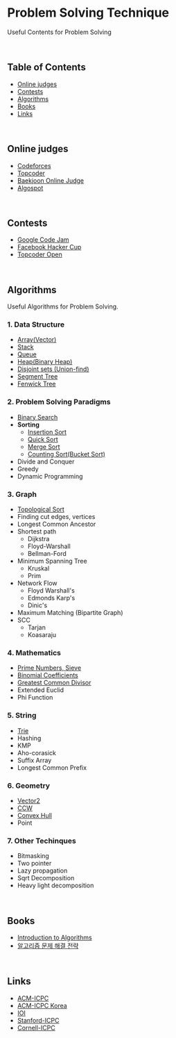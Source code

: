 # Problem Solving Technique
Useful Contents for Problem Solving

<br />   

## Table of Contents
- [Online judges](#online-judges)
- [Contests](#contents)
- [Algorithms](#algorithms)
- [Books](#books)
- [Links](#links)

<br />   

<a name="online-judges"/>

## Online judges
- [Codeforces](http://codeforces.com/)
- [Topcoder](https://topcoder.com/)
- [Baekjoon Online Judge](https://www.acmicpc.net/)
- [Algospot](https://algospot.com/)

<br />  

<a name="contents"/>

## Contests
- [Google Code Jam](https://code.google.com/codejam/)  
- [Facebook Hacker Cup](https://www.facebook.com/hackercup/)  
- [Topcoder Open](https://tco17.topcoder.com/algorithm/)  
    
<br />   

<a name="algorithms"/>

##  Algorithms
Useful Algorithms for Problem Solving.


### 1. Data Structure
* [Array(Vector)](Algorithms/datastructure/Vector.cpp)
* [Stack](Algorithms/datastructure/Stack.cpp)
* [Queue](Algorithms/datastructure/Queue.cpp)
* [Heap(Binary Heap)](Algorithms/datastructure/Heap.cpp)
* [Disjoint sets (Union-find)](Algorithms/datastructure/UnionFind.cpp)
* [Segment Tree](Algorithms/datastructure/SegmentTree.cpp)
* [Fenwick Tree](Algorithms/datastructure/FenwickTree.cpp)

### 2. Problem Solving Paradigms
* [Binary Search](Algorithms/paradigm/BinarySearch.cpp)
* __Sorting__
	* [Insertion Sort](Algorithms/paradigm/InsertionSort.cpp)
	* [Quick Sort](Algorithms/paradigm/QuickSort.cpp)
	* [Merge Sort](Algorithms/paradigm/MergeSort.cpp)
	* [Counting Sort(Bucket Sort)](Algorithms/paradigm/BucketSort.cpp)
* Divide and Conquer
* Greedy
* Dynamic Programming

### 3. Graph
* [Topological Sort](Algorithms/graph/topologicalSort.cpp)
* Finding cut edges, vertices
* Longest Common Ancestor
* Shortest path
	* Dijkstra
	* Floyd-Warshall
	* Bellman-Ford
* Minimum Spanning Tree
	* Kruskal
	* Prim
* Network Flow
	* Floyd Warshall's
	* Edmonds Karp's
	* Dinic's
* Maximum Matching (Bipartite Graph)
* SCC
	* Tarjan
	* Koasaraju

### 4. Mathematics
* [Prime Numbers, Sieve](Algorithms/math/sieve.cpp)
* [Binomial Coefficients](Algorithms/math/bino.cpp)
* [Greatest Common Divisor](Algorithms/math/gcd.cpp)
* Extended Euclid
* Phi Function

### 5. String
* [Trie](Algorithms/string/trie.cpp)
* Hashing
* KMP
* Aho-corasick
* Suffix Array
* Longest Common Prefix

### 6. Geometry
* [Vector2](Algorithms/geometry/vector2.cpp)
* [CCW](Algorithms/geometry/ccw.cpp)
* [Convex Hull](Algorithms/geometry/convexhull.cpp)
* Point

### 7. Other Techinques
* Bitmasking
* Two pointer
* Lazy propagation
* Sqrt Decomposition
* Heavy light decomposition

<br />   

<a name="books"/>

## Books
- [Introduction to Algorithms](https://www.amazon.com/Introduction-Algorithms-3rd-MIT-Press/dp/0262033844)
- [알고리즘 문제 해결 전략](http://book.algospot.com/)

<br />   

<a name="links"/>

## Links
- [ACM-ICPC](https://icpcarchive.ecs.baylor.edu/)
- [ACM-ICPC Korea](http://icpckorea.org/)
- [IOI](http://www.ioinformatics.org/index.shtml)
- [Stanford-ICPC](http://web.stanford.edu/class/cs97si/)
- [Cornell-ICPC](http://www.cs.cornell.edu/~wdtseng/icpc/)





